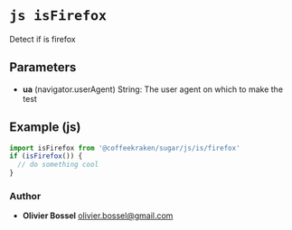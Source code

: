


<!-- @namespace    sugar.js.is -->
<!-- @name    isFirefox -->

# ```js isFirefox ```


Detect if is firefox

## Parameters

- **ua** (navigator.userAgent) String: The user agent on which to make the test



## Example (js)

```js
import isFirefox from '@coffeekraken/sugar/js/is/firefox'
if (isFirefox()) {
  // do something cool
}
```


### Author
- **Olivier Bossel** <a href="mailto:olivier.bossel@gmail.com">olivier.bossel@gmail.com</a> 




